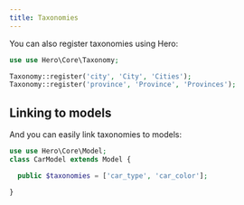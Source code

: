 ```yaml
---
title: Taxonomies
---
```


You can also register taxonomies using Hero:

```php
use use Hero\Core\Taxonomy;

Taxonomy::register('city', 'City', 'Cities');
Taxonomy::register('province', 'Province', 'Provinces');
```

## Linking to models

And you can easily link taxonomies to models:

```php
use use Hero\Core\Model;
class CarModel extends Model {

  public $taxonomies = ['car_type', 'car_color'];

}
```
